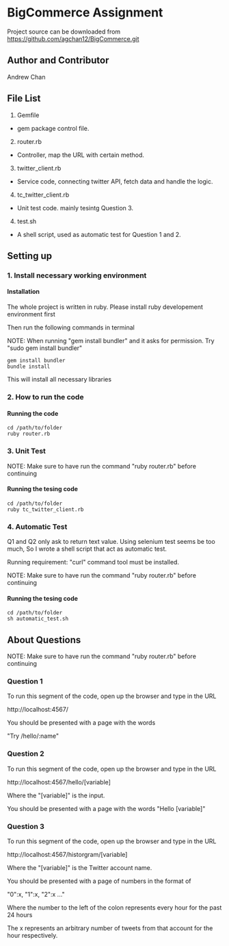 # BigCommerce Assignment

Project source can be downloaded from https://github.com/agchan12/BigCommerce.git

## Author and Contributor

Andrew Chan

## File List

1. Gemfile
  * gem package control file.
2. router.rb
  * Controller, map the URL with certain method.
3. twitter_client.rb
  * Service code, connecting twitter API, fetch data and handle the logic.
4. tc_twitter_client.rb
  * Unit test code. mainly tesintg Question 3.
4. test.sh
  * A shell script, used as automatic test for Question 1 and 2.


## Setting up

### 1. Install necessary working environment

#### Installation

The whole project is written in ruby. Please install ruby developement environment first

Then run the following commands in terminal

NOTE: When running "gem install bundler" and it asks for permission. Try "sudo gem install bundler"

    gem install bundler
    bundle install

This will install all necessary libraries

### 2. How to run the code

#### Running the code
    cd /path/to/folder
    ruby router.rb

### 3. Unit Test

NOTE: Make sure to have run the command "ruby router.rb" before continuing

#### Running the tesing code
    cd /path/to/folder
    ruby tc_twitter_client.rb

### 4. Automatic Test

Q1 and Q2 only ask to return text value. Using selenium test seems be too much,
So I wrote a shell script that act as automatic test.

Running requirement: "curl" command tool must be installed.

NOTE: Make sure to have run the command "ruby router.rb" before continuing

#### Running the tesing code
    cd /path/to/folder
    sh automatic_test.sh


## About Questions

NOTE: Make sure to have run the command "ruby router.rb" before continuing

### Question 1

To run this segment of the code, open up the browser and type in the URL 

http://localhost:4567/ 

You should be presented with a page with the words 

"Try /hello/:name"

### Question 2

To run this segment of the code, open up the browser and type in the URL 

http://localhost:4567/hello/[variable]

Where the "[variable]" is the input.

You should be presented with a page with the words "Hello [variable]"

### Question 3

To run this segment of the code, open up the browser and type in the URL 

http://localhost:4567/historgram/[variable]

Where the "[variable]" is the Twitter account name.

You should be presented with a page of numbers in the format of 

"0":x, "1":x, "2":x ..."

Where the number to the left of the colon represents every hour for the past 24 hours

The x represents an arbitrary number of tweets from that account for the hour respectively. 
